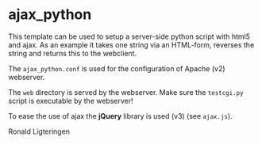 # ajax_python

This template can be used to setup a server-side python script with html5 and ajax. As an example it takes one string via an HTML-form, reverses the string and returns this to the webclient.

The `ajax_python.conf` is used for the configuration of Apache (v2) webserver.

The `web` directory is served by the webserver. Make sure the `testcgi.py` script is executable by the webserver!

To ease the use of ajax the **jQuery** library is used (v3) (see `ajax.js`).

Ronald Ligteringen
